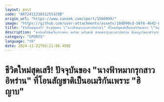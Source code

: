 ```yaml
---
layout: post
code: "ART24112103125S1C0B"
origin_url: "https://www.sanook.com/sport/1566998/"
image: "https://github.com/user-attachments/assets/18d090cd-56f8-4642-8ef2-c4f3d57b2c05"
title: "ชีวิตใหม่สุดเสรี! ปัจจุบันของ \"นางฟ้าหมากรุกสาวอิหร่าน\" ที่โอนสัญชาติเป็นอเมริกันเพราะ \"ฮิญาบ\""
description: "พาย้อนไปชมเรื่องราวของ ดอร์ซา เดรักชานี นักหมากรุกสาวชาวอิหร่าน ที่เคยถูกวิพากษ์วิจารณ์กันทั่ววงการเมื่อปี 2017 จากความขัดแย้งที่มีที่มาจากธรรมเนียมศาสนา"
category: "SPORTS"
language: "th"
date: 2024-11-21T03:21:08.458Z
---
```


# ชีวิตใหม่สุดเสรี! ปัจจุบันของ "นางฟ้าหมากรุกสาวอิหร่าน" ที่โอนสัญชาติเป็นอเมริกันเพราะ "ฮิญาบ"